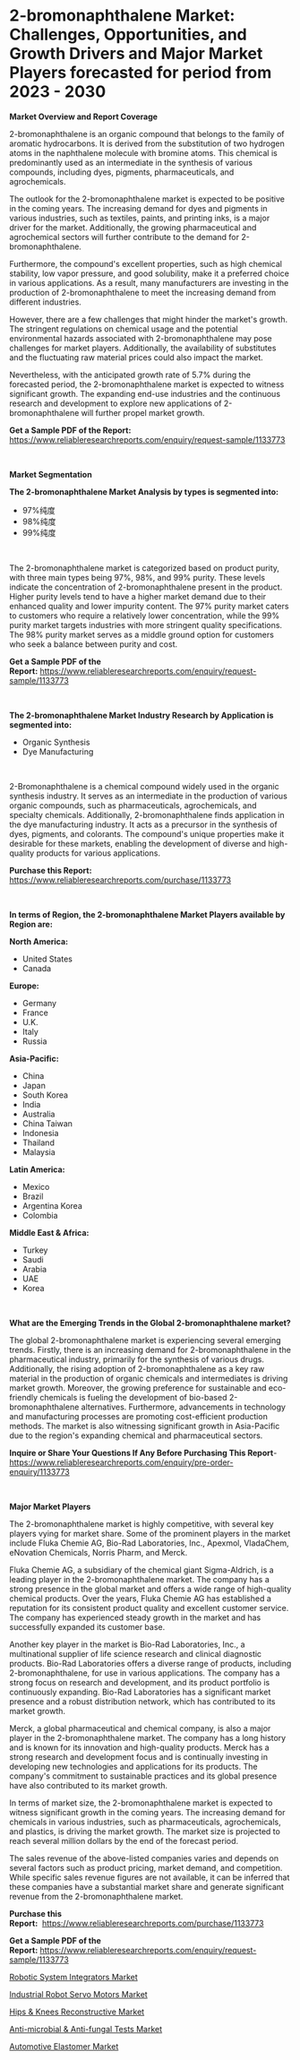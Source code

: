 <p><h1>2-bromonaphthalene Market: Challenges, Opportunities, and Growth Drivers and Major Market Players forecasted for period from 2023 - 2030</h1></p><p><strong>Market Overview and Report Coverage</strong></p>
<p><p>2-bromonaphthalene is an organic compound that belongs to the family of aromatic hydrocarbons. It is derived from the substitution of two hydrogen atoms in the naphthalene molecule with bromine atoms. This chemical is predominantly used as an intermediate in the synthesis of various compounds, including dyes, pigments, pharmaceuticals, and agrochemicals.</p><p>The outlook for the 2-bromonaphthalene market is expected to be positive in the coming years. The increasing demand for dyes and pigments in various industries, such as textiles, paints, and printing inks, is a major driver for the market. Additionally, the growing pharmaceutical and agrochemical sectors will further contribute to the demand for 2-bromonaphthalene.</p><p>Furthermore, the compound's excellent properties, such as high chemical stability, low vapor pressure, and good solubility, make it a preferred choice in various applications. As a result, many manufacturers are investing in the production of 2-bromonaphthalene to meet the increasing demand from different industries.</p><p>However, there are a few challenges that might hinder the market's growth. The stringent regulations on chemical usage and the potential environmental hazards associated with 2-bromonaphthalene may pose challenges for market players. Additionally, the availability of substitutes and the fluctuating raw material prices could also impact the market.</p><p>Nevertheless, with the anticipated growth rate of 5.7% during the forecasted period, the 2-bromonaphthalene market is expected to witness significant growth. The expanding end-use industries and the continuous research and development to explore new applications of 2-bromonaphthalene will further propel market growth.</p></p>
<p><strong>Get a Sample PDF of the Report:</strong> <a href="https://www.reliableresearchreports.com/enquiry/request-sample/1133773">https://www.reliableresearchreports.com/enquiry/request-sample/1133773</a></p>
<p>&nbsp;</p>
<p><strong>Market Segmentation</strong></p>
<p><strong>The 2-bromonaphthalene Market Analysis by types is segmented into:</strong></p>
<p><ul><li>97%纯度</li><li>98%纯度</li><li>99%纯度</li></ul></p>
<p>&nbsp;</p>
<p><p>The 2-bromonaphthalene market is categorized based on product purity, with three main types being 97%, 98%, and 99% purity. These levels indicate the concentration of 2-bromonaphthalene present in the product. Higher purity levels tend to have a higher market demand due to their enhanced quality and lower impurity content. The 97% purity market caters to customers who require a relatively lower concentration, while the 99% purity market targets industries with more stringent quality specifications. The 98% purity market serves as a middle ground option for customers who seek a balance between purity and cost.</p></p>
<p><strong>Get a Sample PDF of the Report:</strong>&nbsp;<a href="https://www.reliableresearchreports.com/enquiry/request-sample/1133773">https://www.reliableresearchreports.com/enquiry/request-sample/1133773</a></p>
<p>&nbsp;</p>
<p><strong>The 2-bromonaphthalene Market Industry Research by Application is segmented into:</strong></p>
<p><ul><li>Organic Synthesis</li><li>Dye Manufacturing</li></ul></p>
<p>&nbsp;</p>
<p><p>2-Bromonaphthalene is a chemical compound widely used in the organic synthesis industry. It serves as an intermediate in the production of various organic compounds, such as pharmaceuticals, agrochemicals, and specialty chemicals. Additionally, 2-bromonaphthalene finds application in the dye manufacturing industry. It acts as a precursor in the synthesis of dyes, pigments, and colorants. The compound's unique properties make it desirable for these markets, enabling the development of diverse and high-quality products for various applications.</p></p>
<p><strong>Purchase this Report:</strong>&nbsp; <a href="https://www.reliableresearchreports.com/purchase/1133773">https://www.reliableresearchreports.com/purchase/1133773</a></p>
<p>&nbsp;</p>
<p><strong>In terms of Region, the 2-bromonaphthalene Market Players available by Region are:</strong></p>
<p>
    <p> <strong> North America: </strong>
        <ul>
            <li>United States</li>
            <li>Canada</li>
        </ul>
        </p> 
    <p> <strong> Europe: </strong>
        <ul>
            <li>Germany</li>
            <li>France</li>
            <li>U.K.</li>
            <li>Italy</li>
            <li>Russia</li>
        </ul>
        </p> 
    <p> <strong> Asia-Pacific: </strong>
        <ul>
            <li>China</li>
            <li>Japan</li>
            <li>South Korea</li>
            <li>India</li>
            <li>Australia</li>
            <li>China Taiwan</li>
            <li>Indonesia</li>
            <li>Thailand</li>
            <li>Malaysia</li>
        </ul>
        </p> 
    <p> <strong> Latin America: </strong>
        <ul>
            <li>Mexico</li>
            <li>Brazil</li>
            <li>Argentina Korea</li>
            <li>Colombia</li>
        </ul>
        </p> 
    <p> <strong> Middle East & Africa: </strong>
        <ul>
            <li>Turkey</li>
            <li>Saudi</li>
            <li>Arabia</li>
            <li>UAE</li>
            <li>Korea</li>
        </ul>
    </p>
    </p>
<p>&nbsp;</p>
<p><strong>What are the Emerging Trends in the Global 2-bromonaphthalene market?</strong></p>
<p><p>The global 2-bromonaphthalene market is experiencing several emerging trends. Firstly, there is an increasing demand for 2-bromonaphthalene in the pharmaceutical industry, primarily for the synthesis of various drugs. Additionally, the rising adoption of 2-bromonaphthalene as a key raw material in the production of organic chemicals and intermediates is driving market growth. Moreover, the growing preference for sustainable and eco-friendly chemicals is fueling the development of bio-based 2-bromonaphthalene alternatives. Furthermore, advancements in technology and manufacturing processes are promoting cost-efficient production methods. The market is also witnessing significant growth in Asia-Pacific due to the region's expanding chemical and pharmaceutical sectors.</p></p>
<p><strong>Inquire or Share Your Questions If Any Before Purchasing This Report</strong>- <a href="https://www.reliableresearchreports.com/enquiry/pre-order-enquiry/1133773">https://www.reliableresearchreports.com/enquiry/pre-order-enquiry/1133773</a></p>
<p>&nbsp;</p>
<p><strong>Major Market Players</strong></p>
<p><p>The 2-bromonaphthalene market is highly competitive, with several key players vying for market share. Some of the prominent players in the market include Fluka Chemie AG, Bio-Rad Laboratories, Inc., Apexmol, VladaChem, eNovation Chemicals, Norris Pharm, and Merck.</p><p>Fluka Chemie AG, a subsidiary of the chemical giant Sigma-Aldrich, is a leading player in the 2-bromonaphthalene market. The company has a strong presence in the global market and offers a wide range of high-quality chemical products. Over the years, Fluka Chemie AG has established a reputation for its consistent product quality and excellent customer service. The company has experienced steady growth in the market and has successfully expanded its customer base.</p><p>Another key player in the market is Bio-Rad Laboratories, Inc., a multinational supplier of life science research and clinical diagnostic products. Bio-Rad Laboratories offers a diverse range of products, including 2-bromonaphthalene, for use in various applications. The company has a strong focus on research and development, and its product portfolio is continuously expanding. Bio-Rad Laboratories has a significant market presence and a robust distribution network, which has contributed to its market growth.</p><p>Merck, a global pharmaceutical and chemical company, is also a major player in the 2-bromonaphthalene market. The company has a long history and is known for its innovation and high-quality products. Merck has a strong research and development focus and is continually investing in developing new technologies and applications for its products. The company's commitment to sustainable practices and its global presence have also contributed to its market growth.</p><p>In terms of market size, the 2-bromonaphthalene market is expected to witness significant growth in the coming years. The increasing demand for chemicals in various industries, such as pharmaceuticals, agrochemicals, and plastics, is driving the market growth. The market size is projected to reach several million dollars by the end of the forecast period.</p><p>The sales revenue of the above-listed companies varies and depends on several factors such as product pricing, market demand, and competition. While specific sales revenue figures are not available, it can be inferred that these companies have a substantial market share and generate significant revenue from the 2-bromonaphthalene market.</p></p>
<p><strong>Purchase this Report:</strong>&nbsp;&nbsp;<a href="https://www.reliableresearchreports.com/purchase/1133773">https://www.reliableresearchreports.com/purchase/1133773</a></p>
<p></p>
<p><strong>Get a Sample PDF of the Report:</strong>&nbsp;<a href="https://www.reliableresearchreports.com/enquiry/request-sample/1133773">https://www.reliableresearchreports.com/enquiry/request-sample/1133773</a></p>
<p><p><a href="https://github.com/rahu1502/Market-Research-Report-List-1/blob/main/robotic-system-integrators-market.md">Robotic System Integrators Market</a></p><p><a href="https://github.com/rahu1501/Market-Research-Report-List-1/blob/main/industrial-robot-servo-motors-market.md">Industrial Robot Servo Motors Market</a></p><p><a href="https://www.linkedin.com/pulse/hips-amp-knees-reconstructive-market-research-report-provides-utgbf/">Hips & Knees Reconstructive Market</a></p><p><a href="https://www.linkedin.com/pulse/anti-microbial-amp-anti-fungal-tests-market-size-share-dtxpf/">Anti-microbial & Anti-fungal Tests Market</a></p><p><a href="https://medium.com/@angelageorge32/automotive-elastomer-market-size-cagr-trends-2024-2030-07dcc62a3a2a">Automotive Elastomer Market</a></p></p>